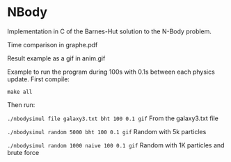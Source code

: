 # NBody

Implementation in C of the Barnes-Hut solution to the N-Body problem.

Time comparison in graphe.pdf

Result example as a gif in anim.gif

Example to run the program during 100s with 0.1s between each physics update.
First compile:
```
make all
```
Then run:

`./nbodysimul file galaxy3.txt bht 100 0.1 gif` From the galaxy3.txt file

`./nbodysimul random 5000 bht 100 0.1 gif` Random with 5k particles

`./nbodysimul random 1000 naive 100 0.1 gif` Random with 1K particles and brute force
